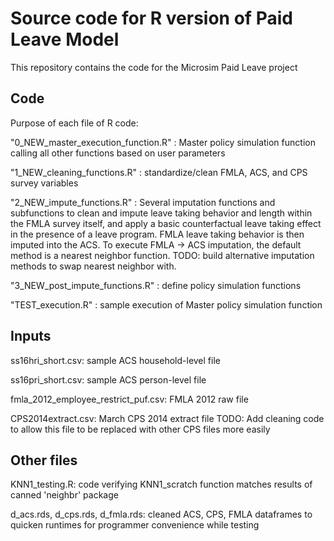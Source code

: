 # Source code for R version of Paid Leave Model 

This repository contains the code for the Microsim Paid Leave project

## Code
Purpose of each file of R code:

"0_NEW_master_execution_function.R" : Master policy simulation function calling all other functions based on user parameters

"1_NEW_cleaning_functions.R" : standardize/clean FMLA, ACS, and CPS survey variables

"2_NEW_impute_functions.R"  : Several imputation functions and subfunctions to clean and impute leave taking behavior and length within the FMLA survey itself, and apply a basic counterfactual leave taking effect in the presence of a leave program. FMLA leave taking behavior is then imputed into the ACS. To execute FMLA -> ACS imputation, the default method is a nearest neighbor function. TODO: build alternative imputation methods to swap nearest neighbor with.

"3_NEW_post_impute_functions.R" : define policy simulation functions

"TEST_execution.R" : sample execution of Master policy simulation function

## Inputs
ss16hri_short.csv: sample ACS household-level file

ss16pri_short.csv: sample ACS person-level file

fmla_2012_employee_restrict_puf.csv: FMLA 2012 raw file

CPS2014extract.csv: March CPS 2014 extract file
  TODO: Add cleaning code to allow this file to be replaced with other CPS files more easily


## Other files
KNN1_testing.R: code verifying KNN1_scratch function matches results of canned 'neighbr' package

d_acs.rds, d_cps.rds, d_fmla.rds: cleaned ACS, CPS, FMLA dataframes to quicken runtimes for programmer convenience while testing

